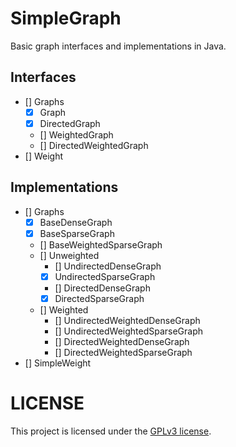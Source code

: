# SimpleGraph

Basic graph interfaces and implementations in Java.

## Interfaces

- [] Graphs
  - [x] Graph
  - [x] DirectedGraph
  - [] WeightedGraph
  - [] DirectedWeightedGraph
- [] Weight

## Implementations

- [] Graphs
  - [x] BaseDenseGraph
  - [x] BaseSparseGraph
  - [] BaseWeightedSparseGraph
  - [] Unweighted
    - [] UndirectedDenseGraph
    - [x] UndirectedSparseGraph
    - [] DirectedDenseGraph
    - [x] DirectedSparseGraph
  - [] Weighted
    - [] UndirectedWeightedDenseGraph
    - [] UndirectedWeightedSparseGraph
    - [] DirectedWeightedDenseGraph
    - [] DirectedWeightedSparseGraph
- [] SimpleWeight

# LICENSE
This project is licensed under the [GPLv3 license](LICENSE).
